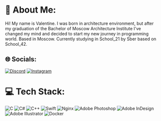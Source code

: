 # 💫 About Me:
Hi! My name is Valentine. I was born in architecture environment, but after my graduation of the Bachelor of Moscow Architecture Institute I've changed my mind and decided to start my new journey in programming world. Based in Moscow. Currently studying in School_21 by Sber based on School_42.


## 🌐 Socials:
[![Discord](https://img.shields.io/badge/Discord-%237289DA.svg?logo=discord&logoColor=white)](htttps://discord.gg/Porter#3568) [![Instagram](https://img.shields.io/badge/Instagram-%23E4405F.svg?logo=Instagram&logoColor=white)](https://instagram.com/mvalentinax) 

# 💻 Tech Stack:
![C](https://img.shields.io/badge/c-%2300599C.svg?style=flat-square&logo=c&logoColor=white) ![C#](https://img.shields.io/badge/c%23-%23239120.svg?style=flat-square&logo=c-sharp&logoColor=white) ![C++](https://img.shields.io/badge/c++-%2300599C.svg?style=flat-square&logo=c%2B%2B&logoColor=white) ![Swift](https://img.shields.io/badge/swift-F54A2A?style=flat-square&logo=swift&logoColor=white) ![Nginx](https://img.shields.io/badge/nginx-%23009639.svg?style=flat-square&logo=nginx&logoColor=white) ![Adobe Photoshop](https://img.shields.io/badge/adobephotoshop-%2331A8FF.svg?style=flat-square&logo=adobephotoshop&logoColor=white) ![Adobe InDesign](https://img.shields.io/badge/Adobe%20InDesign-49021F?style=flat-square&logo=adobeindesign&logoColor=white) ![Adobe Illustrator](https://img.shields.io/badge/adobeillustrator-%23FF9A00.svg?style=flat-square&logo=adobeillustrator&logoColor=white) ![Docker](https://img.shields.io/badge/docker-%230db7ed.svg?style=flat-square&logo=docker&logoColor=white)
